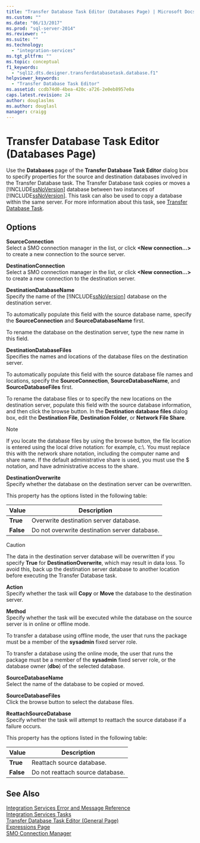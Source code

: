 ```yaml
---
title: "Transfer Database Task Editor (Databases Page) | Microsoft Docs"
ms.custom: ""
ms.date: "06/13/2017"
ms.prod: "sql-server-2014"
ms.reviewer: ""
ms.suite: ""
ms.technology: 
  - "integration-services"
ms.tgt_pltfrm: ""
ms.topic: conceptual
f1_keywords: 
  - "sql12.dts.designer.transferdatabasetask.database.f1"
helpviewer_keywords: 
  - "Transfer Database Task Editor"
ms.assetid: ccdb74d0-4bea-420c-a726-2e0eb8957e0a
caps.latest.revision: 24
author: douglaslms
ms.author: douglasl
manager: craigg
---
```

# Transfer Database Task Editor (Databases Page)
  Use the **Databases** page of the **Transfer Database Task Editor** dialog box to specify properties for the source and destination databases involved in the Transfer Database task. The Transfer Database task copies or moves a [!INCLUDE[ssNoVersion](../includes/ssnoversion-md.md)] database between two instances of [!INCLUDE[ssNoVersion](../includes/ssnoversion-md.md)]. This task can also be used to copy a database within the same server. For more information about this task, see [Transfer Database Task](control-flow/transfer-database-task.md).  
  
## Options  
 **SourceConnection**  
 Select a SMO connection manager in the list, or click **\<New connection...>** to create a new connection to the source server.  
  
 **DestinationConnection**  
 Select a SMO connection manager in the list, or click **\<New connection...>** to create a new connection to the destination server.  
  
 **DestinationDatabaseName**  
 Specify the name of the [!INCLUDE[ssNoVersion](../includes/ssnoversion-md.md)] database on the destination server.  
  
 To automatically populate this field with the source database name, specify the **SourceConnection** and **SourceDatabaseName** first.  
  
 To rename the database on the destination server, type the new name in this field.  
  
 **DestinationDatabaseFiles**  
 Specifies the names and locations of the database files on the destination server.  
  
 To automatically populate this field with the source database file names and locations, specify the **SourceConnection**, **SourceDatabaseName**, and **SourceDatabaseFiles** first.  
  
 To rename the database files or to specify the new locations on the destination server, populate this field with the source database information, and then click the browse button. In the **Destination database files** dialog box, edit the **Destination File**, **Destination Folder**, or **Network File Share**.  
  
> [!NOTE]  
>  If you locate the database files by using the browse button, the file location is entered using the local drive notation: for example, c:\\. You must replace this with the network share notation, including the computer name and share name. If the default administrative share is used, you must use the $ notation, and have administrative access to the share.  
  
 **DestinationOverwrite**  
 Specify whether the database on the destination server can be overwritten.  
  
 This property has the options listed in the following table:  
  
|Value|Description|  
|-----------|-----------------|  
|**True**|Overwrite destination server database.|  
|**False**|Do not overwrite destination server database.|  
  
> [!CAUTION]  
>  The data in the destination server database will be overwritten if you specify **True** for **DestinationOverwrite**, which may result in data loss. To avoid this, back up the destination server database to another location before executing the Transfer Database task.  
  
 **Action**  
 Specify whether the task will **Copy** or **Move** the database to the destination server.  
  
 **Method**  
 Specify whether the task will be executed while the database on the source server is in online or offline mode.  
  
 To transfer a database using offline mode, the user that runs the package must be a member of the **sysadmin** fixed server role.  
  
 To transfer a database using the online mode, the user that runs the package must be a member of the **sysadmin** fixed server role, or the database owner (**dbo**) of the selected database.  
  
 **SourceDatabaseName**  
 Select the name of the database to be copied or moved.  
  
 **SourceDatabaseFiles**  
 Click the browse button to select the database files.  
  
 **ReattachSourceDatabase**  
 Specify whether the task will attempt to reattach the source database if a failure occurs.  
  
 This property has the options listed in the following table:  
  
|Value|Description|  
|-----------|-----------------|  
|**True**|Reattach source database.|  
|**False**|Do not reattach source database.|  
  
## See Also  
 [Integration Services Error and Message Reference](../../2014/integration-services/integration-services-error-and-message-reference.md)   
 [Integration Services Tasks](control-flow/integration-services-tasks.md)   
 [Transfer Database Task Editor &#40;General Page&#41;](general-page-of-integration-services-designers-options.md)   
 [Expressions Page](expressions/expressions-page.md)   
 [SMO Connection Manager](connection-manager/smo-connection-manager.md)  
  
  
